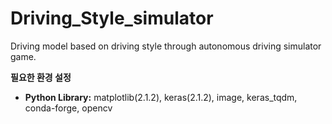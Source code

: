 # Driving_Style_simulator
Driving model based on driving style through autonomous driving simulator game.

**필요한 환경 설정**
* **Python Library:** matplotlib(2.1.2), keras(2.1.2), image, keras_tqdm, conda-forge, opencv
